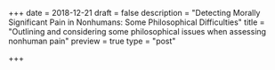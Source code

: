 +++
date = 2018-12-21
draft = false
description = "Detecting Morally Significant Pain in Nonhumans: Some Philosophical Difficulties"
title = "Outlining and considering some philosophical issues when assessing nonhuman pain"
preview = true
type = "post"

+++